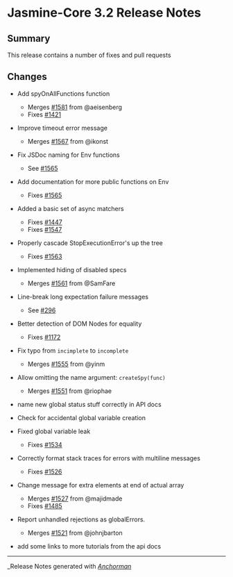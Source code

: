 # Jasmine-Core 3.2 Release Notes

## Summary

This release contains a number of fixes and pull requests

## Changes

* Add spyOnAllFunctions function
  - Merges [#1581](https://github.com/jasmine/jasmine/issues/1581) from @aeisenberg
  - Fixes [#1421](https://github.com/jasmine/jasmine/issues/1421)


* Improve timeout error message
  - Merges [#1567](https://github.com/jasmine/jasmine/issues/1567) from @ikonst


* Fix JSDoc naming for Env functions
  - See [#1565](https://github.com/jasmine/jasmine/issues/1565)


* Add documentation for more public functions on Env
  - Fixes [#1565](https://github.com/jasmine/jasmine/issues/1565)


* Added a basic set of async matchers
  - Fixes [#1447](https://github.com/jasmine/jasmine/issues/1447)
  - Fixes [#1547](https://github.com/jasmine/jasmine/issues/1547)


* Properly cascade StopExecutionError's up the tree
  - Fixes [#1563](https://github.com/jasmine/jasmine/issues/1563)


* Implemented hiding of disabled specs
  - Merges [#1561](https://github.com/jasmine/jasmine/issues/1561) from @SamFare


* Line-break long expectation failure messages
  - See [#296](https://github.com/jasmine/jasmine/issues/296)


* Better detection of DOM Nodes for equality
  - Fixes [#1172](https://github.com/jasmine/jasmine/issues/1172)


* Fix typo from `incimplete` to `incomplete`
  - Merges [#1555](https://github.com/jasmine/jasmine/issues/1555) from @yinm


* Allow omitting the name argument: `createSpy(func)`
  - Merges [#1551](https://github.com/jasmine/jasmine/issues/1551) from @riophae


* name new global status stuff correctly in API docs


* Check for accidental global variable creation


* Fixed global variable leak
  - Fixes [#1534](https://github.com/jasmine/jasmine/issues/1534)


* Correctly format stack traces for errors with multiline messages
  - Fixes [#1526](https://github.com/jasmine/jasmine/issues/1526)


* Change message for extra elements at end of actual array
  - Merges [#1527](https://github.com/jasmine/jasmine/issues/1527) from @majidmade
  - Fixes [#1485](https://github.com/jasmine/jasmine/issues/1485)


* Report unhandled rejections as globalErrors.
  - Merges [#1521](https://github.com/jasmine/jasmine/issues/1521) from @johnjbarton


* add some links to more tutorials from the api docs


------

_Release Notes generated with _[Anchorman](http://github.com/infews/anchorman)_
